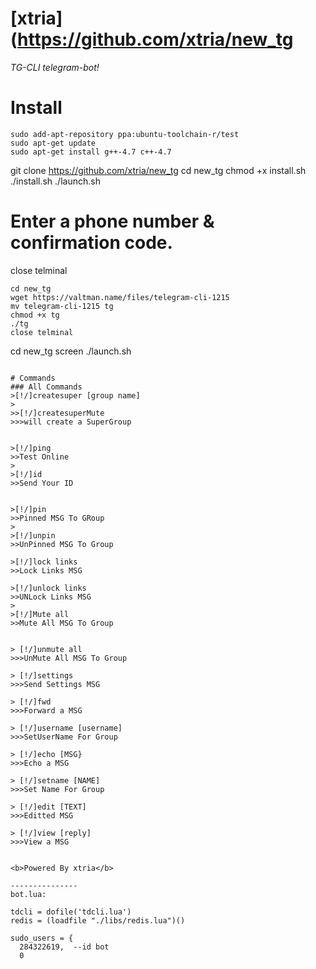 # [xtria](https://github.com/xtria/new_tg
*TG-CLI telegram-bot!*

# Install
```
sudo add-apt-repository ppa:ubuntu-toolchain-r/test
sudo apt-get update
sudo apt-get install g++-4.7 c++-4.7
```
git clone https://github.com/xtria/new_tg
cd new_tg
chmod +x install.sh
./install.sh
./launch.sh
# Enter a phone number & confirmation code.
close telminal
```
cd new_tg
wget https://valtman.name/files/telegram-cli-1215
mv telegram-cli-1215 tg
chmod +x tg
./tg
close telminal
```
cd new_tg
screen ./launch.sh
```

# Commands
### All Commands
>[!/]createsuper [group name]
>
>>[!/]createsuperMute
>>>will create a SuperGroup


>[!/]ping
>>Test Online
>
>[!/]id
>>Send Your ID


>[!/]pin
>>Pinned MSG To GRoup
>
>[!/]unpin
>>UnPinned MSG To Group

>[!/]lock links
>>Lock Links MSG

>[!/]unlock links
>>UNLock Links MSG
>
>[!/]Mute all
>>Mute All MSG To Group


> [!/]unmute all 
>>>UnMute All MSG To Group

> [!/]settings
>>>Send Settings MSG

> [!/]fwd
>>>Forward a MSG

> [!/]username [username]
>>>SetUserName For Group

> [!/]echo [MSG}
>>>Echo a MSG

> [!/]setname [NAME]
>>>Set Name For Group

> [!/]edit [TEXT]
>>>Editted MSG

> [!/]view [reply]
>>>View a MSG


<b>Powered By xtria</b>

---------------
bot.lua:

tdcli = dofile('tdcli.lua')
redis = (loadfile "./libs/redis.lua")()

sudo_users = {
  284322619,  --id bot
  0
